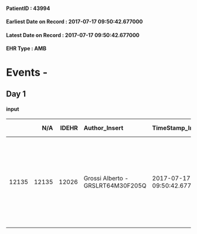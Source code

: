 
#### PatientID : 43994
#### Earliest Date on Record : 2017-07-17 09:50:42.677000
#### Latest Date on Record : 2017-07-17 09:50:42.677000
#### EHR Type : AMB

# Events - 

## Day 1

#### input
|       |    N/A |   IDEHR | Author_Insert                     | TimeStamp_Insert           | EHRType   |   PatientID |   IDDigitalSignDocument | persone_vicine   |   Unnamed: 0_x.1 |   IDANAMNESI_SOCIALE | Patient   | FamigliaAltro   | Paziente_T   | FamigliaAltro_T   |   Non_Rilevabile_x.1 | Note_Non_Rilevabile_x.1   | opt_Problemi   | Note_I                                                                                  | chk_contr_sintomi   | opt_paziente_a   | opt_famiglia_a   | opt_adeguatezza   | ds_note_ad                               | opt_paziente_solo   | opt_presente_assente   | Presenza_minori   | Caregiver_principale   | opt_capacita   | ds_familiari_coinv     | opt_risorse_ec   | ds_note_prio                                                                    | opt_paziente_ad   | opt_caregiver_ad   | opt_inv_civile   | Needs     | Domestic partnership   | Fragility                    |
|------:|-------:|--------:|:----------------------------------|:---------------------------|:----------|------------:|------------------------:|:-----------------|-----------------:|---------------------:|:----------|:----------------|:-------------|:------------------|---------------------:|:--------------------------|:---------------|:----------------------------------------------------------------------------------------|:--------------------|:-----------------|:-----------------|:------------------|:-----------------------------------------|:--------------------|:-----------------------|:------------------|:-----------------------|:---------------|:-----------------------|:-----------------|:--------------------------------------------------------------------------------|:------------------|:-------------------|:-----------------|:----------|:-----------------------|:-----------------------------|
| 12135 |  12135 |   12026 | Grossi Alberto - GRSLRT64M30F205Q | 2017-07-17 09:50:42.677000 | AMB       |       43994 |                  819402 | N/A              |             6632 |                 4183 | Si#1      | Si#1            | Parziale#2   | Si#1              |                    0 | NR                        | No#0           | La figlia √® medico cos√¨ come il genero e sono orientati rispetto ad un percorso di CP | controllo sintomi#0 | Congruenti#1     | Congruenti#1     | Da valutare#2     | Vive con la moglie, tre figli fuori casa | No#0                | Presente#1             | No#0              | figlia Elena medico    | Adeguato#0     | figlie e genero medico | Adeguate#1       | Famiglia chiede di gestire la fase finale in struttura (valutato da D,ssa Rizzi | Totale#2          | Totale#2           | No#0             | Clinici#0 | Coniuge/Convivente#0   | sovraccarico assistenziale#4 |


